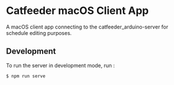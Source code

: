 # Catfeeder macOS Client App

A macOS client app connecting to the catfeeder_arduino-server for schedule editing purposes.

## Development

To run the server in development mode, run :

```
$ npm run serve
```
